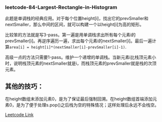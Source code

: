 ### leetcode-84-Largest-Rectangle-in-Histogram

此题是单调栈的经典应用。对于每个位置height[i]，找出它的prevSmaller和nextSmaller，那么中间的区间，就可以构建一个以height[i]为高的矩形。

比较笨的方法就是写3-pass。第一遍是用单调栈求出所有每个元素i的prevSmaller[i]。再逆序遍历一遍，求出每个元素i的nextSmaller[i]。最后一遍计算```area[i] = height[i]*(nextSmaller[i]-prevSmaller[i]-1)```.

高级一点的方法只需要1-pass。维护一个递增的单调栈。当新元素i比栈顶元素小时，说明栈顶元素的nextSmaller就是i，而栈顶元素的prevSmaller就是栈的次顶元素。

其他的技巧：  
----------
在height数组末添加元素0，是为了保证最后强制回溯。在height数组首端添加元素0，是为了便于处理s.pop()之后栈为空的特殊情况；这样处理后永远不会栈空。


[Leetcode Link](https://leetcode.com/problems/largest-rectangle-in-histogram)
